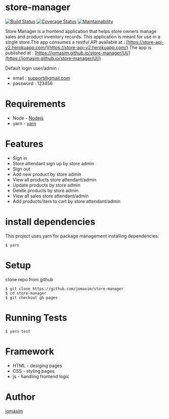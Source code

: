 # store-manager
[![Build Status](https://travis-ci.org/jomasim/store-manager.svg?branch=gh-pages)](https://travis-ci.org/jomasim/store-manager.svg?branch=gh-pages)
[![Coverage Status](https://coveralls.io/repos/github/jomasim/store-manager/badge.svg?branch=gh-pages)](https://coveralls.io/github/jomasim/store-manager?branch=gh-pages)
[![Maintainability](https://api.codeclimate.com/v1/badges/1f9c11386327740e138c/maintainability)](https://codeclimate.com/github/jomasim/store-manager/maintainability)

Store Manager is a frontend application that helps store owners manage sales and product inventory records. This application is meant for use in a single store.The app consumes  a restful API available at :
[https://store-api-v2.herokuapp.com/](https://store-api-v2.herokuapp.com/)
The app is published at : 
[https://jomasim.github.io/store-manager/UI/](https://jomasim.github.io/store-manager/UI/)

Default login user/admin :
- email : support@gmail.com
- password : 123456

# Requirements
- Node - [Nodejs](https://nodejs.org/en/download/)
- yarn - [yarn](https://yarnpkg.com/lang/en/docs/install/)


# Features
- Sign in
- Store attendant sign up by store admin
- Sign out
- Add new product by store admin
- View all products store attendant/admin
- Update products by store admin
- Delete products by store admin
- View all sales store attendant/admin
- Add products/item to cart by store attendant/admin


# install dependencies 
This project uses yarn for package management
installing dependencies:

```
$ yarn

```

# Setup 

clone repo from github

```
$ git clone https://github.com/jomasim/store-manager
$ cd store-manager
$ git checkout gh-pages

```

# Running Tests
```
$ yarn test

```

# Framework
- HTML - desiging pages 
- CSS - styling pages 
- js - handling frontend logic

# Author
[jomasim](https://github.com/jomasim)
